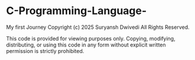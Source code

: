 # C-Programming-Language-
My first Journey 
Copyright (c) 2025 Suryansh Dwivedi
All Rights Reserved.

This code is provided for viewing purposes only.
Copying, modifying, distributing, or using this code in any form 
without explicit written permission is strictly prohibited.
